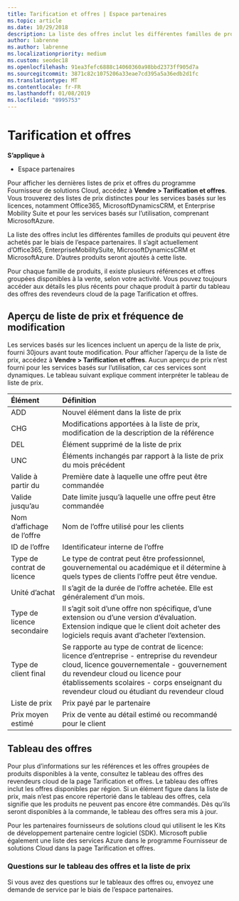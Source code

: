 ```yaml
---
title: Tarification et offres | Espace partenaires
ms.topic: article
ms.date: 10/29/2018
description: La liste des offres inclut les différentes familles de produits qui peuvent être achetés par le biais de l’espace partenaires et les informations de tarification.
author: labrenne
ms.author: labrenne
ms.localizationpriority: medium
ms.custom: seodec18
ms.openlocfilehash: 91ea3fefc6888c14060360a98bbd2373ff905d7a
ms.sourcegitcommit: 3871c82c1075206a33eae7cd395a5a36edb2d1fc
ms.translationtype: MT
ms.contentlocale: fr-FR
ms.lasthandoff: 01/08/2019
ms.locfileid: "8995753"
---
```

# <a name="pricing-and-offers"></a>Tarification et offres

**S’applique à**

-  Espace partenaires

Pour afficher les dernières listes de prix et offres du programme Fournisseur de solutions Cloud, accédez à **Vendre > Tarification et offres**. Vous trouverez des listes de prix distinctes pour les services basés sur les licences, notamment Office365, MicrosoftDynamicsCRM, et Enterprise Mobility Suite et pour les services basés sur l’utilisation, comprenant MicrosoftAzure. 

La liste des offres inclut les différentes familles de produits qui peuvent être achetés par le biais de l’espace partenaires. Il s’agit actuellement d’Office365, EnterpriseMobilitySuite, MicrosoftDynamicsCRM et MicrosoftAzure. D’autres produits seront ajoutés à cette liste.

Pour chaque famille de produits, il existe plusieurs références et offres groupées disponibles à la vente, selon votre activité. Vous pouvez toujours accéder aux détails les plus récents pour chaque produit à partir du tableau des offres des revendeurs cloud de la page Tarification et offres.

## <a name="pricelist-preview-and-change-frequency"></a>Aperçu de liste de prix et fréquence de modification 

Les services basés sur les licences incluent un aperçu de la liste de prix, fourni 30jours avant toute modification. Pour afficher l’aperçu de la liste de prix, accédez à **Vendre > Tarification et offres**. Aucun aperçu de prix n’est fourni pour les services basés sur l’utilisation, car ces services sont dynamiques. Le tableau suivant explique comment interpréter le tableau de liste de prix.

|**Élément**        |**Définition**      |
|:-----------   |:-----------   |
|ADD   |Nouvel élément dans la liste de prix|
|CHG   |Modifications apportées à la liste de prix, modification de la description de la référence|
|DEL   |Élément supprimé de la liste de prix|
|UNC   |Éléments inchangés par rapport à la liste de prix du mois précédent   |
|Valide à partir du   |Première date à laquelle une offre peut être commandée    |
|Valide jusqu’au   |Date limite jusqu’à laquelle une offre peut être commandée   |
|Nom d’affichage de l’offre   |Nom de l’offre utilisé pour les clients   |
|ID de l’offre   |Identificateur interne de l’offre   |
|Type de contrat de licence   |Le type de contrat peut être professionnel, gouvernemental ou académique et il détermine à quels types de clients l’offre peut être vendue.|
|Unité d’achat   |Il s’agit de la durée de l’offre achetée. Elle est généralement d’un mois.   |
|Type de licence secondaire   |Il s’agit soit d’une offre non spécifique, d’une extension ou d’une version d’évaluation. Extension indique que le client doit acheter des logiciels requis avant d’acheter l’extension.|
|Type de client final   |Se rapporte au type de contrat de licence: licence d’entreprise - entreprise du revendeur cloud, licence gouvernementale - gouvernement du revendeur cloud ou licence pour établissements scolaires - corps enseignant du revendeur cloud ou étudiant du revendeur cloud   |
|Liste de prix   |Prix payé par le partenaire   |
|Prix moyen estimé   |Prix de vente au détail estimé ou recommandé pour le client   |

## <a name="offers-matrix"></a>Tableau des offres

Pour plus d’informations sur les références et les offres groupées de produits disponibles à la vente, consultez le tableau des offres des revendeurs cloud de la page Tarification et offres. Le tableau des offres inclut les offres disponibles par région. Si un élément figure dans la liste de prix, mais n’est pas encore répertorié dans le tableau des offres, cela signifie que les produits ne peuvent pas encore être commandés. Dès qu’ils seront disponibles à la commande, le tableau des offres sera mis à jour.

Pour les partenaires fournisseurs de solutions cloud qui utilisent le les Kits de développement partenaire centre logiciel (SDK). Microsoft publie également une liste des services Azure dans le programme Fournisseur de solutions Cloud dans la page Tarification et offres.

### <a name="offers-matrix-and-pricelist-questions"></a>Questions sur le tableau des offres et la liste de prix

Si vous avez des questions sur le tableaux des offres ou, envoyez une demande de service par le biais de l’espace partenaires.
